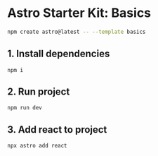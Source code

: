 # Astro Starter Kit: Basics

```sh
npm create astro@latest -- --template basics
```

## 1. Install dependencies
```
npm i 
```

## 2. Run project
```
npm run dev
```


## 3. Add react to project
```
npx astro add react
```